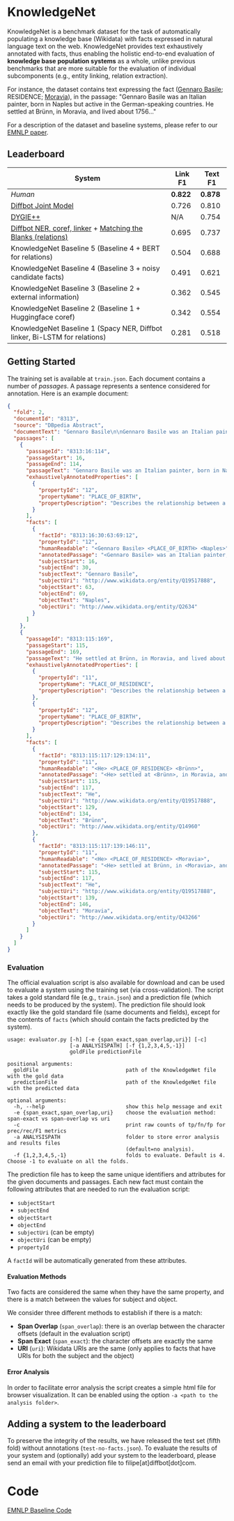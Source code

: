 # KnowledgeNet

KnowledgeNet is a benchmark dataset for the task of automatically populating a knowledge base (Wikidata) with facts expressed in natural language text on the web. KnowledgeNet provides text exhaustively annotated with facts, thus enabling the holistic end-to-end evaluation of **knowledge base population systems** as a whole, unlike previous benchmarks that are more suitable for the evaluation of individual subcomponents (e.g., entity linking, relation extraction). 

For instance, the dataset contains text expressing the fact ([Gennaro Basile](https://www.wikidata.org/wiki/Q1367602); RESIDENCE; [Moravia](https://www.wikidata.org/wiki/Q43266)), in the passage:
"Gennaro Basile was an Italian painter, born in Naples but active in the German-speaking countries. He settled at Brünn, in Moravia, and lived about 1756..."

For a description of the dataset and baseline systems, please refer to our [EMNLP paper](https://github.com/diffbot/knowledge-net/blob/master/knowledgenet-emnlp-cameraready.pdf).


## Leaderboard

|        System       		| Link F1		| Text F1  		|
|---------------------   	| ---------	|--------- 		|
| _Human_	                                                            | **0.822** | **0.878** 	|
| [Diffbot Joint Model](https://www.diffbot.com/)                     | 0.726 		  | 0.810     	|
| [DYGIE++](https://arxiv.org/pdf/1909.03546.pdf)                     | N/A 		  | 0.754     	|
| [Diffbot NER, coref, linker](https://www.diffbot.com/) + [Matching the Blanks (relations)](https://arxiv.org/pdf/1906.03158.pdf)                     | 0.695 		  | 0.737     	|
| KnowledgeNet Baseline	5	(Baseline 4 + BERT for relations)                         | 0.504 		| 0.688     	|
| KnowledgeNet Baseline 4	(Baseline 3 + noisy candidate facts)        | 0.491 		| 0.621     	|
| KnowledgeNet Baseline 3	(Baseline 2 + external information)               | 0.362 		| 0.545     	|
| KnowledgeNet Baseline 2	(Baseline 1 + Huggingface coref)       | 0.342 		| 0.554     	|
| KnowledgeNet Baseline 1 (Spacy NER, Diffbot linker, Bi-LSTM for relations)| 0.281 		| 0.518     	|



## Getting Started

The training set is available at `train.json`. Each document contains a number of _passages_. A passage represents a sentence considered for annotation. Here is an example document:

```json
{
  "fold": 2,
  "documentId": "8313",
  "source": "DBpedia Abstract",
  "documentText": "Gennaro Basile\n\nGennaro Basile was an Italian painter, born in Naples but active in the German-speaking countries. He settled at Brünn, in Moravia, and lived about 1756. His best picture is the altar-piece in the chapel of the chateau at Seeberg, in Salzburg. Most of his works remained in Moravia.",
  "passages": [
    {
      "passageId": "8313:16:114",
      "passageStart": 16,
      "passageEnd": 114,
      "passageText": "Gennaro Basile was an Italian painter, born in Naples but active in the German-speaking countries.",
      "exhaustivelyAnnotatedProperties": [
        {          
          "propertyId": "12",
          "propertyName": "PLACE_OF_BIRTH",
          "propertyDescription": "Describes the relationship between a person and the location where she/he was born."
        }
      ],
      "facts": [
        {
          "factId": "8313:16:30:63:69:12",
          "propertyId": "12",
          "humanReadable": "<Gennaro Basile> <PLACE_OF_BIRTH> <Naples>",
          "annotatedPassage": "<Gennaro Basile> was an Italian painter, born in <Naples> but active in the German-speaking countries.",
          "subjectStart": 16,
          "subjectEnd": 30,
          "subjectText": "Gennaro Basile",
          "subjectUri": "http://www.wikidata.org/entity/Q19517888",
          "objectStart": 63,
          "objectEnd": 69,
          "objectText": "Naples",
          "objectUri": "http://www.wikidata.org/entity/Q2634"
        }
      ]
    },
    {
      "passageId": "8313:115:169",
      "passageStart": 115,
      "passageEnd": 169,
      "passageText": "He settled at Brünn, in Moravia, and lived about 1756.",
      "exhaustivelyAnnotatedProperties": [
        {
          "propertyId": "11",
          "propertyName": "PLACE_OF_RESIDENCE",
          "propertyDescription": "Describes the relationship between a person and the location where she/he lives/lived."
        },
        {
          "propertyId": "12",
          "propertyName": "PLACE_OF_BIRTH",
          "propertyDescription": "Describes the relationship between a person and the location where she/he was born."
        }
      ],
      "facts": [
        {
          "factId": "8313:115:117:129:134:11",
          "propertyId": "11",
          "humanReadable": "<He> <PLACE_OF_RESIDENCE> <Brünn>",
          "annotatedPassage": "<He> settled at <Brünn>, in Moravia, and lived about 1756.",
          "subjectStart": 115,
          "subjectEnd": 117,
          "subjectText": "He",
          "subjectUri": "http://www.wikidata.org/entity/Q19517888",
          "objectStart": 129,
          "objectEnd": 134,
          "objectText": "Brünn",
          "objectUri": "http://www.wikidata.org/entity/Q14960"
        },
        {
          "factId": "8313:115:117:139:146:11",
          "propertyId": "11",
          "humanReadable": "<He> <PLACE_OF_RESIDENCE> <Moravia>",
          "annotatedPassage": "<He> settled at Brünn, in <Moravia>, and lived about 1756.",
          "subjectStart": 115,
          "subjectEnd": 117,
          "subjectText": "He",
          "subjectUri": "http://www.wikidata.org/entity/Q19517888",
          "objectStart": 139,
          "objectEnd": 146,
          "objectText": "Moravia",
          "objectUri": "http://www.wikidata.org/entity/Q43266"
        }
      ]
    }
  ]
}
```


### Evaluation
The official evaluation script is also available for download and can be used to evaluate a system using the training set (via cross-validation). The script takes a gold standard file (e.g., `train.json`) and a prediction file (which needs to be produced by the system). The prediction file should look exactly like the gold standard file (same documents and fields), except for the contents of `facts` (which should contain the facts predicted by the system).

```
usage: evaluator.py [-h] [-e {span_exact,span_overlap,uri}] [-c]
                    [-a ANALYSISPATH] [-f {1,2,3,4,5,-1}]
                    goldFile predictionFile

positional arguments:
  goldFile                            path of the KnowledgeNet file with the gold data
  predictionFile                      path of the KnowledgeNet file with the predicted data

optional arguments:
  -h, --help                          show this help message and exit
  -e {span_exact,span_overlap,uri}    choose the evaluation method: span-exact vs span-overlap vs uri
  -c                                  print raw counts of tp/fn/fp for prec/rec/F1 metrics
  -a ANALYSISPATH                     folder to store error analysis and results files
                                      (default=no analysis).
  -f {1,2,3,4,5,-1}                   folds to evaluate. Default is 4. Choose -1 to evaluate on all the folds.
```

The prediction file has to keep the same unique identifiers and attributes for the given documents and passages. 
Each new fact must contain the following attributes that are needed to run the evaluation script: 
* `subjectStart`
* `subjectEnd`
* `objectStart`
* `objectEnd`
* `subjectUri` (can be empty)
* `objectUri`  (can be empty)
* `propertyId`

A `factId` will be automatically generated from these attributes.

#### Evaluation Methods
Two facts are considered the same when they have the same property, and there is a match between the values for subject and object.

We consider three different methods to establish if there is a match:
* **Span Overlap** (`span_overlap`): there is an overlap between the character offsets (default in the evaluation script)
* **Span Exact** (`span_exact`): the character offsets are exactly the same
* **URI** (`uri`): Wikidata URIs are the same (only applies to facts that have URIs for both the subject and the object)

#### Error Analysis
In order to facilitate error analysis the script creates a simple html file for browser visualization. It can be enabled using the option `-a <path to the analysis folder>`.

## Adding a system to the leaderboard

To preserve the integrity of the results, we have released the test set (fifth fold) without annotations (`test-no-facts.json`). To evaluate the results of your system and (optionally) add your system to the leaderboard, please send an email with your prediction file to filipe[at]diffbot[dot]com. 

# Code

[EMNLP Baseline Code](baselines/EMNLP2019/README.md)
